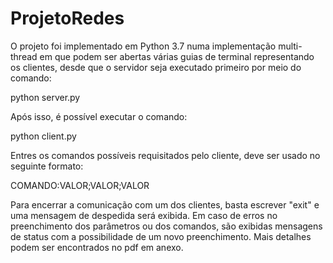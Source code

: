 # ProjetoRedes

O projeto foi implementado em Python 3.7 numa implementação multi-thread em que podem ser abertas várias guias de terminal representando os clientes, desde que o servidor seja executado primeiro por meio do comando:

python server.py

Após isso, é possível executar o comando:

python client.py

Entres os comandos possíveis requisitados pelo cliente, deve ser usado no seguinte formato:

COMANDO:VALOR;VALOR;VALOR

Para encerrar a comunicação com um dos clientes, basta escrever "exit" e uma mensagem de despedida será exibida. Em caso de erros no preenchimento dos parâmetros ou dos comandos, são exibidas mensagens de status com a possibilidade de um novo preenchimento. Mais detalhes podem ser encontrados no pdf em anexo.
